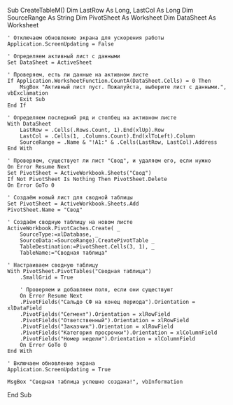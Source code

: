 Sub CreateTableM()
    Dim LastRow As Long, LastCol As Long
    Dim SourceRange As String
    Dim PivotSheet As Worksheet
    Dim DataSheet As Worksheet

    ' Отключаем обновление экрана для ускорения работы
    Application.ScreenUpdating = False

    ' Определяем активный лист с данными
    Set DataSheet = ActiveSheet

    ' Проверяем, есть ли данные на активном листе
    If Application.WorksheetFunction.CountA(DataSheet.Cells) = 0 Then
        MsgBox "Активный лист пуст. Пожалуйста, выберите лист с данными.", vbExclamation
        Exit Sub
    End If

    ' Определяем последний ряд и столбец на активном листе
    With DataSheet
        LastRow = .Cells(.Rows.Count, 1).End(xlUp).Row
        LastCol = .Cells(1, .Columns.Count).End(xlToLeft).Column
        SourceRange = .Name & "!A1:" & .Cells(LastRow, LastCol).Address
    End With

    ' Проверяем, существует ли лист "Свод", и удаляем его, если нужно
    On Error Resume Next
    Set PivotSheet = ActiveWorkbook.Sheets("Свод")
    If Not PivotSheet Is Nothing Then PivotSheet.Delete
    On Error GoTo 0

    ' Создаём новый лист для сводной таблицы
    Set PivotSheet = ActiveWorkbook.Sheets.Add
    PivotSheet.Name = "Свод"

    ' Создаём сводную таблицу на новом листе
    ActiveWorkbook.PivotCaches.Create( _
        SourceType:=xlDatabase, _
        SourceData:=SourceRange).CreatePivotTable _
        TableDestination:=PivotSheet.Cells(3, 1), _
        TableName:="Сводная таблица"

    ' Настраиваем сводную таблицу
    With PivotSheet.PivotTables("Сводная таблица")
        .SmallGrid = True

        ' Проверяем и добавляем поля, если они существуют
        On Error Resume Next
        .PivotFields("Сальдо СФ на конец периода").Orientation = xlDataField
        .PivotFields("Сегмент").Orientation = xlRowField
        .PivotFields("Ответственный").Orientation = xlRowField
        .PivotFields("Заказчик").Orientation = xlRowField
        .PivotFields("Категория просрочки").Orientation = xlColumnField
        .PivotFields("Номер недели").Orientation = xlColumnField
        On Error GoTo 0
    End With

    ' Включаем обновление экрана
    Application.ScreenUpdating = True

    MsgBox "Сводная таблица успешно создана!", vbInformation
End Sub
